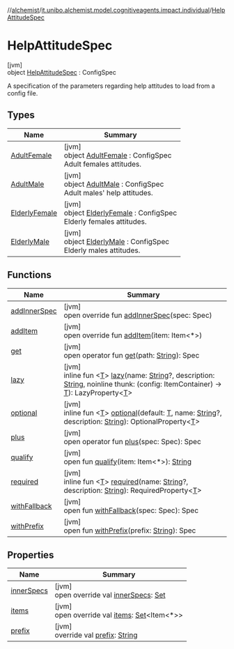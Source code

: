 //[alchemist](../../../index.md)/[it.unibo.alchemist.model.cognitiveagents.impact.individual](../index.md)/[HelpAttitudeSpec](index.md)

# HelpAttitudeSpec

[jvm]\
object [HelpAttitudeSpec](index.md) : ConfigSpec

A specification of the parameters regarding help attitudes to load from a config file.

## Types

| Name | Summary |
|---|---|
| [AdultFemale](-adult-female/index.md) | [jvm]<br>object [AdultFemale](-adult-female/index.md) : ConfigSpec<br>Adult females attitudes. |
| [AdultMale](-adult-male/index.md) | [jvm]<br>object [AdultMale](-adult-male/index.md) : ConfigSpec<br>Adult males' help attitudes. |
| [ElderlyFemale](-elderly-female/index.md) | [jvm]<br>object [ElderlyFemale](-elderly-female/index.md) : ConfigSpec<br>Elderly females attitudes. |
| [ElderlyMale](-elderly-male/index.md) | [jvm]<br>object [ElderlyMale](-elderly-male/index.md) : ConfigSpec<br>Elderly males attitudes. |

## Functions

| Name | Summary |
|---|---|
| [addInnerSpec](../-speed-spec/index.md#1157218497%2FFunctions%2F-267951372) | [jvm]<br>open override fun [addInnerSpec](../-speed-spec/index.md#1157218497%2FFunctions%2F-267951372)(spec: Spec) |
| [addItem](../-speed-spec/index.md#-1176720725%2FFunctions%2F-267951372) | [jvm]<br>open override fun [addItem](../-speed-spec/index.md#-1176720725%2FFunctions%2F-267951372)(item: Item<*>) |
| [get](../-speed-spec/index.md#216658617%2FFunctions%2F-267951372) | [jvm]<br>open operator fun [get](../-speed-spec/index.md#216658617%2FFunctions%2F-267951372)(path: [String](https://kotlinlang.org/api/latest/jvm/stdlib/kotlin/-string/index.html)): Spec |
| [lazy](../-speed-spec/index.md#-57241479%2FFunctions%2F-267951372) | [jvm]<br>inline fun <[T](../-speed-spec/index.md#-57241479%2FFunctions%2F-267951372)> [lazy](../-speed-spec/index.md#-57241479%2FFunctions%2F-267951372)(name: [String](https://kotlinlang.org/api/latest/jvm/stdlib/kotlin/-string/index.html)?, description: [String](https://kotlinlang.org/api/latest/jvm/stdlib/kotlin/-string/index.html), noinline thunk: (config: ItemContainer) -> [T](../-speed-spec/index.md#-57241479%2FFunctions%2F-267951372)): LazyProperty<[T](../-speed-spec/index.md#-57241479%2FFunctions%2F-267951372)> |
| [optional](../-speed-spec/index.md#-1307546368%2FFunctions%2F-267951372) | [jvm]<br>inline fun <[T](../-speed-spec/index.md#-1307546368%2FFunctions%2F-267951372)> [optional](../-speed-spec/index.md#-1307546368%2FFunctions%2F-267951372)(default: [T](../-speed-spec/index.md#-1307546368%2FFunctions%2F-267951372), name: [String](https://kotlinlang.org/api/latest/jvm/stdlib/kotlin/-string/index.html)?, description: [String](https://kotlinlang.org/api/latest/jvm/stdlib/kotlin/-string/index.html)): OptionalProperty<[T](../-speed-spec/index.md#-1307546368%2FFunctions%2F-267951372)> |
| [plus](../-speed-spec/index.md#-1897999851%2FFunctions%2F-267951372) | [jvm]<br>open operator fun [plus](../-speed-spec/index.md#-1897999851%2FFunctions%2F-267951372)(spec: Spec): Spec |
| [qualify](../-speed-spec/index.md#-620175742%2FFunctions%2F-267951372) | [jvm]<br>open fun [qualify](../-speed-spec/index.md#-620175742%2FFunctions%2F-267951372)(item: Item<*>): [String](https://kotlinlang.org/api/latest/jvm/stdlib/kotlin/-string/index.html) |
| [required](../-speed-spec/index.md#1352156512%2FFunctions%2F-267951372) | [jvm]<br>inline fun <[T](../-speed-spec/index.md#1352156512%2FFunctions%2F-267951372)> [required](../-speed-spec/index.md#1352156512%2FFunctions%2F-267951372)(name: [String](https://kotlinlang.org/api/latest/jvm/stdlib/kotlin/-string/index.html)?, description: [String](https://kotlinlang.org/api/latest/jvm/stdlib/kotlin/-string/index.html)): RequiredProperty<[T](../-speed-spec/index.md#1352156512%2FFunctions%2F-267951372)> |
| [withFallback](../-speed-spec/index.md#73507879%2FFunctions%2F-267951372) | [jvm]<br>open fun [withFallback](../-speed-spec/index.md#73507879%2FFunctions%2F-267951372)(spec: Spec): Spec |
| [withPrefix](../-speed-spec/index.md#-1060748701%2FFunctions%2F-267951372) | [jvm]<br>open fun [withPrefix](../-speed-spec/index.md#-1060748701%2FFunctions%2F-267951372)(prefix: [String](https://kotlinlang.org/api/latest/jvm/stdlib/kotlin/-string/index.html)): Spec |

## Properties

| Name | Summary |
|---|---|
| [innerSpecs](index.md#-761330725%2FProperties%2F-267951372) | [jvm]<br>open override val [innerSpecs](index.md#-761330725%2FProperties%2F-267951372): [Set](https://kotlinlang.org/api/latest/jvm/stdlib/kotlin.collections/-set/index.html)<Spec> |
| [items](index.md#-651053379%2FProperties%2F-267951372) | [jvm]<br>open override val [items](index.md#-651053379%2FProperties%2F-267951372): [Set](https://kotlinlang.org/api/latest/jvm/stdlib/kotlin.collections/-set/index.html)<Item<*>> |
| [prefix](index.md#1908485803%2FProperties%2F-267951372) | [jvm]<br>override val [prefix](index.md#1908485803%2FProperties%2F-267951372): [String](https://kotlinlang.org/api/latest/jvm/stdlib/kotlin/-string/index.html) |
